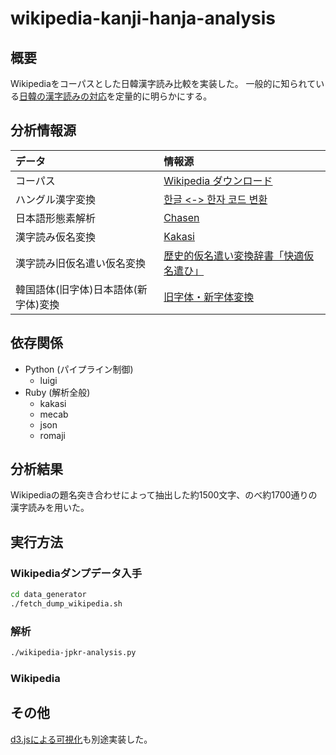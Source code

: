 # wikipedia-kanji-hanja-analysis

## 概要

Wikipediaをコーパスとした日韓漢字読み比較を実装した。
一般的に知られている[日韓の漢字読みの対応](http://colspan.hatenablog.com/entry/2014/11/04/211152)を定量的に明らかにする。


## 分析情報源

| データ | 情報源 |
|:-----------|:------------|
| コーパス | [Wikipedia ダウンロード](http://ja.wikipedia.org/wiki/Wikipedia:%E3%83%87%E3%83%BC%E3%82%BF%E3%83%99%E3%83%BC%E3%82%B9%E3%83%80%E3%82%A6%E3%83%B3%E3%83%AD%E3%83%BC%E3%83%89) |
|ハングル漢字変換|[한글 &lt;-&gt; 한자 코드 변환](http://nlp.kookmin.ac.kr/data/hanja.html)|
|日本語形態素解析|[Chasen](http://chasen-legacy.sourceforge.jp/)|
|漢字読み仮名変換|[Kakasi](http://kakasi.namazu.org/)|
|漢字読み旧仮名遣い仮名変換|[歴史的仮名遣い変換辞書「快適仮名遣ひ」](http://www5a.biglobe.ne.jp/~accent/form/henkan.htm)|
|韓国語体(旧字体)日本語体(新字体)変換 |[旧字体・新字体変換](http://www.geocities.jp/qjitai/)|
</table>
</div>

## 依存関係

* Python (パイプライン制御)
   * luigi
* Ruby (解析全般)
   * kakasi
   * mecab
   * json
   * romaji

## 分析結果
Wikipediaの題名突き合わせによって抽出した約1500文字、のべ約1700通りの漢字読みを用いた。

## 実行方法

### Wikipediaダンプデータ入手
```sh
cd data_generator
./fetch_dump_wikipedia.sh
```

### 解析
```sh
./wikipedia-jpkr-analysis.py
```


### Wikipedia

## その他
[d3.jsによる可視化](http://colspan.github.io/kanji-hanja/)も別途実装した。
